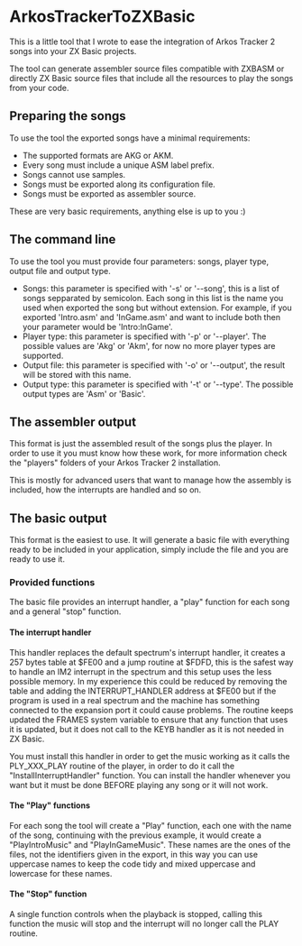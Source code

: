 # ArkosTrackerToZXBasic

This is a little tool that I wrote to ease the integration of Arkos Tracker 2 songs into your ZX Basic projects.

The tool can generate assembler source files compatible with ZXBASM or directly ZX Basic source files that include all the resources to play the songs from your code.

## Preparing the songs

To use the tool the exported songs have a minimal requirements:

* The supported formats are AKG or AKM.
* Every song must include a unique ASM label prefix.
* Songs cannot use samples.
* Songs must be exported along its configuration file.
* Songs must be exported as assembler source.

These are very basic requirements, anything else is up to you :)

## The command line

To use the tool you must provide four parameters: songs, player type, output file and output type.

* Songs: this parameter is specified with '-s' or '--song', this is a list of songs sepparated by semicolon. Each song in this list is the name you used when exported the song but without extension. For example, if you exported 'Intro.asm' and 'InGame.asm' and want to include both then your parameter would be 'Intro:InGame'.
* Player type: this parameter is specified with '-p' or '--player'. The possible values are 'Akg' or 'Akm', for now no more player types are supported.
* Output file: this parameter is specified with '-o' or '--output', the result will be stored with this name.
* Output type: this parameter is specified with '-t' or '--type'. The possible output types are 'Asm' or 'Basic'.

## The assembler output

This format is just the assembled result of the songs plus the player. In order to use it you must know how these work, for more information check the "players" folders of your Arkos Tracker 2 installation.

This is mostly for advanced users that want to manage how the assembly is included, how the interrupts are handled and so on.

## The basic output

This format is the easiest to use. It will generate a basic file with everything ready to be included in your application, simply include the file and you are ready to use it.

### Provided functions

The basic file provides an interrupt handler, a "play" function for each song and a general "stop" function.

#### The interrupt handler

This handler replaces the default spectrum's interrupt handler, it creates a 257 bytes table at $FE00 and a jump routine at $FDFD, this is the safest way to handle an IM2 interrupt in the spectrum and this setup uses the less possible memory. In my experience this could be reduced by removing the table and adding the INTERRUPT_HANDLER address at $FE00 but if the program is used in a real spectrum and the machine has something connected to the expansion port it could cause problems. The routine keeps updated the FRAMES system variable to ensure that any function that uses it is updated, but it does not call to the KEYB handler as it is not needed in ZX Basic.

You must install this handler in order to get the music working as it calls the PLY_XXX_PLAY routine of the player, in order to do it call the "InstallInterruptHandler" function. You can install the handler whenever you want but it must be done BEFORE playing any song or it will not work.

#### The "Play" functions

For each song the tool will create a "Play" function, each one with the name of the song, continuing with the previous example, it would create a "PlayIntroMusic" and "PlayInGameMusic". These names are the ones of the files, not the identifiers given in the export, in this way you can use uppercase names to keep the code tidy and mixed uppercase and lowercase for these names.

#### The "Stop" function

A single function controls when the playback is stopped, calling this function the music will stop and the interrupt will no longer call the PLAY routine.


